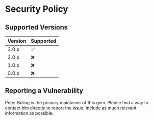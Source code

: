 # Security Policy

## Supported Versions

| Version | Supported |
|---------|-----------|
| 3.0.x   | ✅         |
| 2.0.x   | ❌         |
| 1.0.x   | ❌         |
| 0.0.x   | ❌         |

## Reporting a Vulnerability

Peter Boling is the primary maintainer of this gem. Please find a way
to [contact him directly](https://railsbling.com/contact) to report the issue. Include as much relevant information as
possible.
